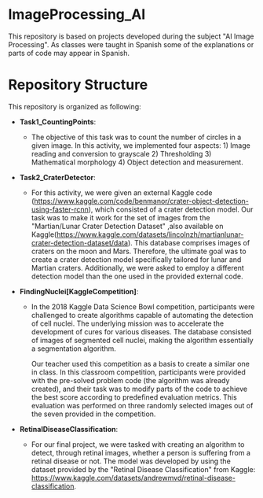 # ImageProcessing_AI
This repository is based on projects developed during the subject "AI Image Processing". As classes were taught in Spanish some of the explanations or parts of code may appear in Spanish.

# Repository Structure
This repository is organized as following:
- **Task1_CountingPoints**:
  - The objective of this task was to count the number of circles in a given image. In this activity, we implemented four aspects: 1) Image reading and conversion to grayscale 2) Thresholding 3) Mathematical 
   morphology 4) Object detection and measurement.

- **Task2_CraterDetector**:
  - For this activity, we were given an external Kaggle code (https://www.kaggle.com/code/benmanor/crater-object-detection-using-faster-rcnn), which consisted of a crater detection model. Our task was to make it work for the set of images from the "Martian/Lunar Crater Detection Dataset" ,also available on Kaggle(https://www.kaggle.com/datasets/lincolnzh/martianlunar-crater-detection-dataset/data). This database comprises images of craters on the moon and Mars. Therefore, the ultimate goal was to create a crater detection model specifically tailored for lunar and Martian craters. Additionally, we were asked to employ a different detection model than the one used in the provided external code.
    
- **FindingNuclei[KaggleCompetition]**:
  - In the 2018 Kaggle Data Science Bowl competition, participants were challenged to create algorithms capable of automating the detection of cell nuclei. The underlying mission was to accelerate the development 
    of cures for various diseases. The database consisted of images of segmented cell nuclei, making the algorithm essentially a segmentation algorithm.

    Our teacher used this competition as a basis to create a similar one in class. In this classroom competition, participants were provided with the pre-solved problem code (the algorithm was already created), and 
    their task was to modify parts of the code to achieve the best score according to predefined evaluation metrics. This evaluation was performed on three randomly selected images out of the seven provided in the 
    competition.
    
- **RetinalDiseaseClassification**:
  - For our final project, we were tasked with creating an algorithm to detect, through retinal images, whether a person is suffering from a retinal disease or not. The model was developed by using the dataset provided by the "Retinal Disease Classification" from Kaggle: https://www.kaggle.com/datasets/andrewmvd/retinal-disease-classification. 

